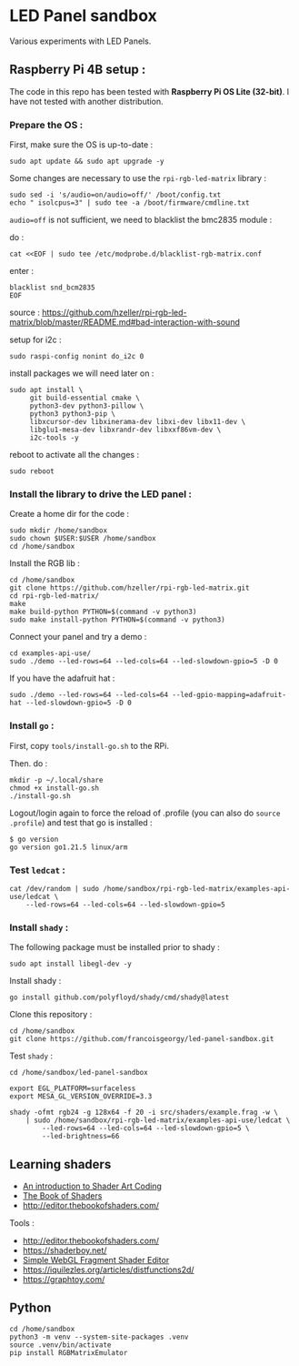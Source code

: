 LED Panel sandbox
=================

Various experiments with LED Panels.

Raspberry Pi 4B setup : 
-----------------------

The code in this repo has been tested with **Raspberry Pi OS Lite (32-bit)**. I have not tested with another distribution.

### Prepare the OS :

First, make sure the OS is up-to-date : 

    sudo apt update && sudo apt upgrade -y
 
Some changes are necessary to use the `rpi-rgb-led-matrix` library :

    sudo sed -i 's/audio=on/audio=off/' /boot/config.txt
    echo " isolcpus=3" | sudo tee -a /boot/firmware/cmdline.txt

`audio=off` is not sufficient, we need to blacklist the bmc2835 module  :
   
do : 

    cat <<EOF | sudo tee /etc/modprobe.d/blacklist-rgb-matrix.conf

enter : 

    blacklist snd_bcm2835
    EOF
   
source : https://github.com/hzeller/rpi-rgb-led-matrix/blob/master/README.md#bad-interaction-with-sound

setup for i2c :

    sudo raspi-config nonint do_i2c 0

install packages we will need later on :

    sudo apt install \
         git build-essential cmake \
         python3-dev python3-pillow \
         python3 python3-pip \
         libxcursor-dev libxinerama-dev libxi-dev libx11-dev \
         libglu1-mesa-dev libxrandr-dev libxxf86vm-dev \
         i2c-tools -y

reboot to activate all the changes :

    sudo reboot

### Install the library to drive the LED panel : 

Create a home dir for the code :

    sudo mkdir /home/sandbox
    sudo chown $USER:$USER /home/sandbox
    cd /home/sandbox
   
Install the RGB lib : 

    cd /home/sandbox
    git clone https://github.com/hzeller/rpi-rgb-led-matrix.git
    cd rpi-rgb-led-matrix/
    make
    make build-python PYTHON=$(command -v python3)
    sudo make install-python PYTHON=$(command -v python3)

Connect your panel and try a demo : 

    cd examples-api-use/
    sudo ./demo --led-rows=64 --led-cols=64 --led-slowdown-gpio=5 -D 0

If you have the adafruit hat : 

    sudo ./demo --led-rows=64 --led-cols=64 --led-gpio-mapping=adafruit-hat --led-slowdown-gpio=5 -D 0

### Install `go` : 

First, copy `tools/install-go.sh` to the RPi. 

Then. do : 

    mkdir -p ~/.local/share
    chmod +x install-go.sh
    ./install-go.sh

Logout/login again to force the reload of .profile (you can also do `source .profile`) and test that go is installed : 

    $ go version
    go version go1.21.5 linux/arm

### Test `ledcat` : 

    cat /dev/random | sudo /home/sandbox/rpi-rgb-led-matrix/examples-api-use/ledcat \
        --led-rows=64 --led-cols=64 --led-slowdown-gpio=5


### Install `shady` :

The following package must be installed prior to shady : 

    sudo apt install libegl-dev -y 

Install shady : 

    go install github.com/polyfloyd/shady/cmd/shady@latest

Clone this repository : 

    cd /home/sandbox
    git clone https://github.com/francoisgeorgy/led-panel-sandbox.git

Test `shady` : 

    cd /home/sandbox/led-panel-sandbox

    export EGL_PLATFORM=surfaceless
    export MESA_GL_VERSION_OVERRIDE=3.3
 
    shady -ofmt rgb24 -g 128x64 -f 20 -i src/shaders/example.frag -w \
        | sudo /home/sandbox/rpi-rgb-led-matrix/examples-api-use/ledcat \
            --led-rows=64 --led-cols=64 --led-slowdown-gpio=5 \
            --led-brightness=66

## Learning shaders

- [An introduction to Shader Art Coding](https://www.youtube.com/watch?v=f4s1h2YETNY)
- [The Book of Shaders](https://thebookofshaders.com/02/)
- http://editor.thebookofshaders.com/

Tools : 

- http://editor.thebookofshaders.com/
- https://shaderboy.net/
- [Simple WebGL Fragment Shader Editor](https://github.com/patriciogonzalezvivo/glslEditor)
- https://iquilezles.org/articles/distfunctions2d/
- https://graphtoy.com/
 
## Python

    cd /home/sandbox
    python3 -m venv --system-site-packages .venv
    source .venv/bin/activate
    pip install RGBMatrixEmulator

    